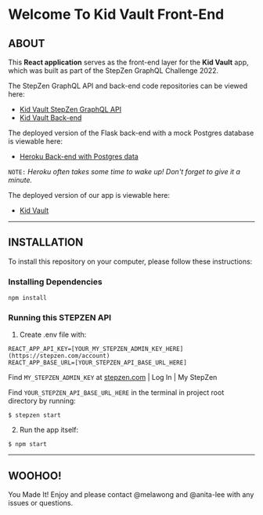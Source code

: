 # Welcome To Kid Vault Front-End

## ABOUT

This **React application** serves as the front-end layer for the **Kid Vault** app, which was built as part of the StepZen GraphQL Challenge 2022.

The StepZen GraphQL API and back-end code repositories can be viewed here:

- [Kid Vault StepZen GraphQL API](https://github.com/anita-lee/test_stepzen)
- [Kid Vault Back-end](https://github.com/anita-lee/mom_api2)

The deployed version of the Flask back-end with a mock Postgres database is viewable here:

- [Heroku Back-end with Postgres data](https://test-mom-api.herokuapp.com/)

`NOTE:` _Heroku often takes some time to wake up! Don't forget to give it a minute._

The deployed version of our app is viewable here:

- [Kid Vault](https://kidvault.surge.sh/)

---

## INSTALLATION

To install this repository on your computer, please follow these instructions:

### Installing Dependencies

```
npm install
```

### Running this STEPZEN API

1. Create .env file with:

```
REACT_APP_API_KEY=[YOUR_MY_STEPZEN_ADMIN_KEY_HERE](https://stepzen.com/account)
REACT_APP_BASE_URL=[YOUR_STEPZEN_API_BASE_URL_HERE]
```

Find `MY_STEPZEN_ADMIN_KEY` at [stepzen.com](https://stepzen.com/account) | Log In | My StepZen

Find `YOUR_STEPZEN_API_BASE_URL_HERE` in the terminal in project root directory by running:

```
$ stepzen start
```

2. Run the app itself:

```
$ npm start
```

---

## WOOHOO!

You Made It! Enjoy and please contact @melawong and @anita-lee with any issues or questions.

